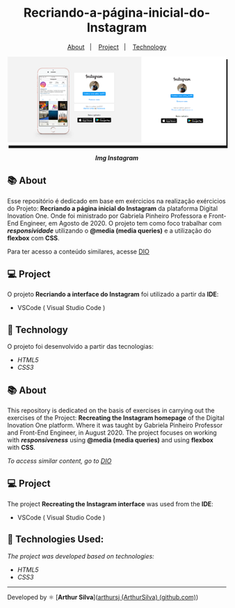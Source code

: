 <h1 align="center"> 
    Recriando-a-página-inicial-do-Instagram
</h1>
<p align="center">
  <a href="#-About">About</a>&nbsp;&nbsp;&nbsp;|&nbsp;&nbsp;&nbsp;
  <a href="#-Project">Project</a>&nbsp;&nbsp;&nbsp;|&nbsp;&nbsp;&nbsp;
  <a href="#-Technology">Technology</a>
</p>
<p align="center" style="box-shadow: 3px 6px">
    <img src="instagram.png">
</p>



<h5 style="text-align: center"> Img Instagram </h5>


## 📚 About

Esse repositório é dedicado em base em exércicios na realização exércicios do Projeto: **Recriando a página inicial do Instagram** da plataforma Digital Inovation One. Onde foi ministrado por Gabriela Pinheiro Professora e Front-End Engineer, em Agosto de 2020. O projeto tem como foco trabalhar com _**responsividade**_ utilizando o **@media (media queries)** e a utilização do **flexbox** com **CSS**.

Para ter acesso a conteúdo similares, acesse [DIO](https://web.dio.me/labs)



## 💻 Project

O projeto **Recriando a interface do Instagram** foi utilizado a partir da **IDE**:

- VSCode ( Visual Studio Code )



## 🚀 Technology

O projeto foi desenvolvido a partir das tecnologias:

- *HTML5*
- *CSS3*



## 📚 About

This repository is dedicated on the basis of exercises in carrying out the exercises of the Project: **Recreating the Instagram homepage** of the Digital Inovation One platform. Where it was taught by Gabriela Pinheiro Professor and Front-End Engineer, in August 2020. The project focuses on working with _**responsiveness**_ using **@media (media queries)** and using **flexbox** with **CSS**.

*To access similar content, go to [DIO](https://web.dio.me/labs)*



## 💻 Project

The project **Recreating the Instagram interface** was used from the **IDE**:

- VSCode ( Visual Studio Code )



## 🚀 Technologies Used:

*The project was developed based on technologies:*

- *HTML5*
- *CSS3*

--------------

Developed by :atom_symbol: [**Arthur Silva**]([arthursj (ArthurSilva) (github.com)](https://github.com/arthursj))
